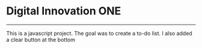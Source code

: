 # Digital Innovation ONE
---

This is a javascript project. The goal was to create a to-do list.
I also added a clear button at the bottom
